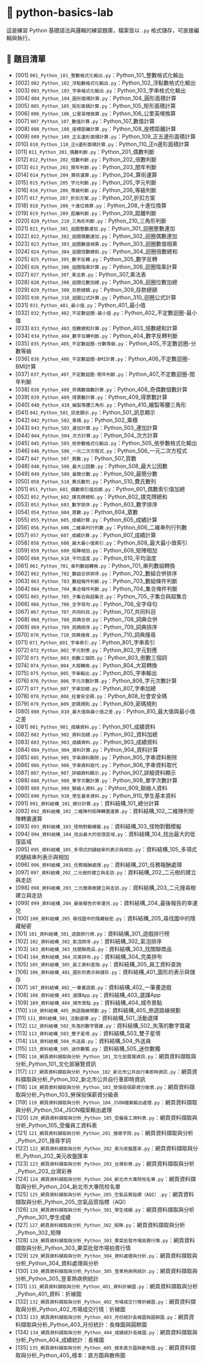 # 🧪 python-basics-lab

這是練習 Python 基礎語法與邏輯的練習題庫，檔案皆以 `.py` 格式儲存，可直接編輯與執行。

## 📂 題目清單

- [001] `001_Python_101_整數格式化輸出.py`：Python_101_整數格式化輸出
- [002] `002_Python_102_浮點數格式化輸出.py`：Python_102_浮點數格式化輸出
- [003] `003_Python_103_字串格式化輸出.py`：Python_103_字串格式化輸出
- [004] `004_Python_104_圓形面積計算.py`：Python_104_圓形面積計算
- [005] `005_Python_105_矩形面積計算.py`：Python_105_矩形面積計算
- [006] `006_Python_106_公里英哩換算.py`：Python_106_公里英哩換算
- [007] `007_Python_107_數值計算.py`：Python_107_數值計算
- [008] `008_Python_108_座標距離計算.py`：Python_108_座標距離計算
- [009] `009_Python_109_正五邊形面積計算.py`：Python_109_正五邊形面積計算
- [010] `010_Python_110_正n邊形面積計算.py`：Python_110_正n邊形面積計算
- [011] `011_Python_201_偶數判斷.py`：Python_201_偶數判斷
- [012] `012_Python_202_倍數判斷.py`：Python_202_倍數判斷
- [013] `013_Python_203_閏年判斷.py`：Python_203_閏年判斷
- [014] `014_Python_204_算術運算.py`：Python_204_算術運算
- [015] `015_Python_205_字元判斷.py`：Python_205_字元判斷
- [016] `016_Python_206_等級判斷.py`：Python_206_等級判斷
- [017] `017_Python_207_折扣方案.py`：Python_207_折扣方案
- [018] `018_Python_208_十進位換算.py`：Python_208_十進位換算
- [019] `019_Python_209_距離判斷.py`：Python_209_距離判斷
- [020] `020_Python_210_三角形判斷.py`：Python_210_三角形判斷
- [021] `021_Python_301_迴圈整數連加.py`：Python_301_迴圈整數連加
- [022] `022_Python_302_迴圈偶數連加.py`：Python_302_迴圈偶數連加
- [023] `023_Python_303_迴圈數值相乘.py`：Python_303_迴圈數值相乘
- [024] `024_Python_304_迴圈倍數總和.py`：Python_304_迴圈倍數總和
- [025] `025_Python_305_數字反轉.py`：Python_305_數字反轉
- [026] `026_Python_306_迴圈階乘計算.py`：Python_306_迴圈階乘計算
- [027] `027_Python_307_乘法表.py`：Python_307_乘法表
- [028] `028_Python_308_迴圈位數加總.py`：Python_308_迴圈位數加總
- [029] `029_Python_309_存款總額.py`：Python_309_存款總額
- [030] `030_Python_310_迴圈公式計算.py`：Python_310_迴圈公式計算
- [031] `031_Python_401_最小值.py`：Python_401_最小值
- [032] `032_Python_402_不定數迴圈-最小值.py`：Python_402_不定數迴圈-最小值
- [033] `033_Python_403_倍數總和計算.py`：Python_403_倍數總和計算
- [034] `034_Python_404_數字反轉判斷.py`：Python_404_數字反轉判斷
- [035] `035_Python_405_不定數迴圈-分數等級.py`：Python_405_不定數迴圈-分數等級
- [036] `036_Python_406_不定數迴圈-BMI計算.py`：Python_406_不定數迴圈-BMI計算
- [037] `037_Python_407_不定數迴圈-閏年判斷.py`：Python_407_不定數迴圈-閏年判斷
- [038] `038_Python_408_奇偶數個數計算.py`：Python_408_奇偶數個數計算
- [039] `039_Python_409_得票數計算.py`：Python_409_得票數計算
- [040] `040_Python_410_繪製等腰三角形.py`：Python_410_繪製等腰三角形
- [041] `041_Python_501_訊息顯示.py`：Python_501_訊息顯示
- [042] `042_Python_502_乘積.py`：Python_502_乘積
- [043] `043_Python_503_連加計算.py`：Python_503_連加計算
- [044] `044_Python_504_次方計算.py`：Python_504_次方計算
- [045] `045_Python_505_依參數格式化輸出.py`：Python_505_依參數格式化輸出
- [046] `046_Python_506_一元二次方程式.py`：Python_506_一元二次方程式
- [047] `047_Python_507_質數.py`：Python_507_質數
- [048] `048_Python_508_最大公因數.py`：Python_508_最大公因數
- [049] `049_Python_509_最簡分數.py`：Python_509_最簡分數
- [050] `050_Python_510_費氏數列.py`：Python_510_費氏數列
- [051] `051_Python_601_偶數索引值加總.py`：Python_601_偶數索引值加總
- [052] `052_Python_602_撲克牌總和.py`：Python_602_撲克牌總和
- [053] `053_Python_603_數字排序.py`：Python_603_數字排序
- [054] `054_Python_604_眾數.py`：Python_604_眾數
- [055] `055_Python_605_成績計算.py`：Python_605_成績計算
- [056] `056_Python_606_二維串列行列數.py`：Python_606_二維串列行列數
- [057] `057_Python_607_成績計算.py`：Python_607_成績計算
- [058] `058_Python_608_最大最小值索引.py`：Python_608_最大最小值索引
- [059] `059_Python_609_矩陣相加.py`：Python_609_矩陣相加
- [060] `060_Python_610_平均溫度.py`：Python_610_平均溫度
- [061] `061_Python_701_串列數組轉換.py`：Python_701_串列數組轉換
- [062] `062_Python_702_數組合併排序.py`：Python_702_數組合併排序
- [063] `063_Python_703_數組條件判斷.py`：Python_703_數組條件判斷
- [064] `064_Python_704_集合條件判斷.py`：Python_704_集合條件判斷
- [065] `065_Python_705_子集合與超集合.py`：Python_705_子集合與超集合
- [066] `066_Python_706_全字母句.py`：Python_706_全字母句
- [067] `067_Python_707_共同科目.py`：Python_707_共同科目
- [068] `068_Python_708_詞典合併.py`：Python_708_詞典合併
- [069] `069_Python_709_詞典排序.py`：Python_709_詞典排序
- [070] `070_Python_710_詞典搜尋.py`：Python_710_詞典搜尋
- [071] `071_Python_801_字串索引.py`：Python_801_字串索引
- [072] `072_Python_802_字元對應.py`：Python_802_字元對應
- [073] `073_Python_803_倒數三個詞.py`：Python_803_倒數三個詞
- [074] `074_Python_804_大寫轉換.py`：Python_804_大寫轉換
- [075] `075_Python_805_字串輸出.py`：Python_805_字串輸出
- [076] `076_Python_806_字元次數計算.py`：Python_806_字元次數計算
- [077] `077_Python_807_字串加總.py`：Python_807_字串加總
- [078] `078_Python_808_社會安全碼.py`：Python_808_社會安全碼
- [079] `079_Python_809_密碼規則.py`：Python_809_密碼規則
- [080] `080_Python_810_最大值與最小值之差.py`：Python_810_最大值與最小值之差
- [081] `081_Python_901_成績資料.py`：Python_901_成績資料
- [082] `082_Python_902_資料加總.py`：Python_902_資料加總
- [083] `083_Python_903_成績資料.py`：Python_903_成績資料
- [084] `084_Python_904_資料計算.py`：Python_904_資料計算
- [085] `085_Python_905_字串資料刪除.py`：Python_905_字串資料刪除
- [086] `086_Python_906_字串資料取代.py`：Python_906_字串資料取代
- [087] `087_Python_907_詳細資料顯示.py`：Python_907_詳細資料顯示
- [088] `088_Python_908_單字次數計算.py`：Python_908_單字次數計算
- [089] `089_Python_909_聯絡人資料.py`：Python_909_聯絡人資料
- [090] `090_Python_910_學生基本資料.py`：Python_910_學生基本資料
- [091] `091_資料結構_101_總分計算.py`：資料結構_101_總分計算
- [092] `092_資料結構_102_二維陣列矩陣轉置運算.py`：資料結構_102_二維陣列矩陣轉置運算
- [093] `093_資料結構_103_怪物對戰模擬.py`：資料結構_103_怪物對戰模擬
- [094] `094_資料結構_104_找出最大的低窪區域.py`：資料結構_104_找出最大的低窪區域
- [095] `095_資料結構_105_多項式的鏈結串列表示與相加.py`：資料結構_105_多項式的鏈結串列表示與相加
- [096] `096_資料結構_201_任務報酬處理.py`：資料結構_201_任務報酬處理
- [097] `097_資料結構_202_二元樹的建立與走訪.py`：資料結構_202_二元樹的建立與走訪
- [098] `098_資料結構_203_二元搜尋樹建立與走訪.py`：資料結構_203_二元搜尋樹建立與走訪
- [099] `099_資料結構_204_最後報告的幸運兒.py`：資料結構_204_最後報告的幸運兒
- [100] `100_資料結構_205_尋找圖中的隱藏秘密.py`：資料結構_205_尋找圖中的隱藏秘密
- [101] `101_資料結構_301_遊戲排行榜.py`：資料結構_301_遊戲排行榜
- [102] `102_資料結構_302_氣泡排序.py`：資料結構_302_氣泡排序
- [103] `103_資料結構_303_找關聯商品.py`：資料結構_303_找關聯商品
- [104] `104_資料結構_304_完美拼布.py`：資料結構_304_完美拼布
- [105] `105_資料結構_305_員工資料查詢.py`：資料結構_305_員工資料查詢
- [106] `106_資料結構_401_圖形的表示與儲存.py`：資料結構_401_圖形的表示與儲存
- [107] `107_資料結構_402_一筆畫遊戲.py`：資料結構_402_一筆畫遊戲
- [108] `108_資料結構_403_選課App.py`：資料結構_403_選課App
- [109] `109_資料結構_404_城市景點.py`：資料結構_404_城市景點
- [110] `110_資料結構_405_旅遊路線規劃.py`：資料結構_405_旅遊路線規劃
- [111] `111_資料結構_501_活動選擇.py`：資料結構_501_活動選擇
- [112] `112_資料結構_502_失落的數字寶藏.py`：資料結構_502_失落的數字寶藏
- [113] `113_資料結構_503_雙子星塔.py`：資料結構_503_雙子星塔
- [114] `114_資料結構_504_外送員.py`：資料結構_504_外送員
- [115] `115_資料結構_505_迷你數獨.py`：資料結構_505_迷你數獨
- [116] `116_網頁資料擷取與分析_Python_101_文化部展覽資訊.py`：網頁資料擷取與分析_Python_101_文化部展覽資訊
- [117] `117_網頁資料擷取與分析_Python_102_新北市公共自行車即時資訊.py`：網頁資料擷取與分析_Python_102_新北市公共自行車即時資訊
- [118] `118_網頁資料擷取與分析_Python_103_勞保投保薪資分級表.py`：網頁資料擷取與分析_Python_103_勞保投保薪資分級表
- [119] `119_網頁資料擷取與分析_Python_104_JSON檔案輸出處理.py`：網頁資料擷取與分析_Python_104_JSON檔案輸出處理
- [120] `120_網頁資料擷取與分析_Python_105_受僱員工資料表.py`：網頁資料擷取與分析_Python_105_受僱員工資料表
- [121] `121_網頁資料擷取與分析_Python_201_搜尋字詞.py`：網頁資料擷取與分析_Python_201_搜尋字詞
- [122] `122_網頁資料擷取與分析_Python_202_美元收盤匯率.py`：網頁資料擷取與分析_Python_202_美元收盤匯率
- [123] `123_網頁資料擷取與分析_Python_203_台灣彩券.py`：網頁資料擷取與分析_Python_203_台灣彩券
- [124] `124_網頁資料擷取與分析_Python_204_新北市大專院校名單.py`：網頁資料擷取與分析_Python_204_新北市大專院校名單
- [125] `125_網頁資料擷取與分析_Python_205_空氣品質指標（AQI）.py`：網頁資料擷取與分析_Python_205_空氣品質指標（AQI）
- [126] `126_網頁資料擷取與分析_Python_301_學生成績.py`：網頁資料擷取與分析_Python_301_學生成績
- [127] `127_網頁資料擷取與分析_Python_302_矩陣.py`：網頁資料擷取與分析_Python_302_矩陣
- [128] `128_網頁資料擷取與分析_Python_303_果菜批發市場拍賣行情.py`：網頁資料擷取與分析_Python_303_果菜批發市場拍賣行情
- [129] `129_網頁資料擷取與分析_Python_304_資料處理與分析.py`：網頁資料擷取與分析_Python_304_資料處理與分析
- [130] `130_網頁資料擷取與分析_Python_305_登革熱病例統計.py`：網頁資料擷取與分析_Python_305_登革熱病例統計
- [131] `131_網頁資料擷取與分析_Python_401_資料折線圖.py`：網頁資料擷取與分析_Python_401_資料：折線圖
- [132] `132_網頁資料擷取與分析_Python_402_市場成交行情折線圖.py`：網頁資料擷取與分析_Python_402_市場成交行情：折線圖
- [133] `133_網頁資料擷取與分析_Python_403_月份統計長條圖與圓餅圖.py`：網頁資料擷取與分析_Python_403_月份統計：長條圖與圓餅圖
- [134] `134_網頁資料擷取與分析_Python_404_成績統計長條圖.py`：網頁資料擷取與分析_Python_404_成績統計：長條圖
- [135] `135_網頁資料擷取與分析_Python_405_樣本直方圖與散佈圖.py`：網頁資料擷取與分析_Python_405_樣本：直方圖與散佈圖
